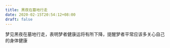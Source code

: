 ```yaml
---
title: 黑夜在墓地行走
date: 2020-02-15T20:54:12+08:00
draft: false
---
```


梦见黑夜在墓地行走，表明梦者健康运将有所下降，提醒梦者平常应该多关心自己的身体健康